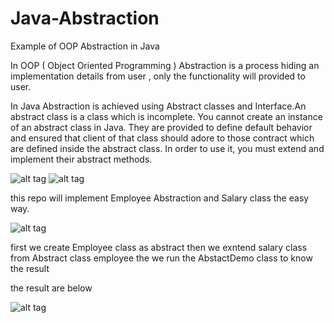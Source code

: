 # Java-Abstraction
Example of OOP Abstraction in Java

In OOP ( Object Oriented Programming ) Abstraction is a process hiding an implementation details from user , only the functionality will provided to user.

In Java Abstraction is achieved using Abstract classes and Interface.An abstract class is a class which is incomplete. You cannot create an instance of an abstract class in Java. They are provided to define default behavior and ensured that client of that class should adore to those contract which are defined inside the abstract class. In order to use it, you must extend and implement their abstract methods.

![alt tag](http://i.imgur.com/3TwYr0q.jpg)
![alt tag](http://i.imgur.com/9VeTgj7.png)

this repo will implement Employee Abstraction and Salary class the easy way.

![alt tag](http://i.imgur.com/NnqHr3m.png)

first we create Employee class as abstract
then we exntend salary class from Abstract class employee
the we run the AbstactDemo class to know the result 

the result are below 

![alt tag](http://i.imgur.com/aRKdEoy.png)




